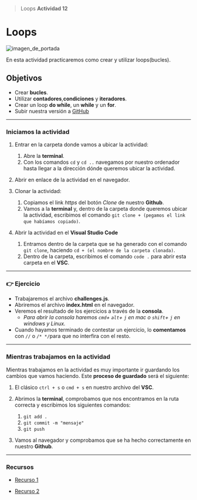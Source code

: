 > Loops
**Actividad 12**

# Loops #

![imagen_de_portada](https://www.cronj.com/blog/wp-content/uploads/Javascript-loops.png)

En esta actividad practicaremos como crear y utilizar loops(bucles).

## Objetivos ##

- Crear **bucles**.
- Utilizar **contadores**,**condiciones** y **iteradores**.
- Crear un loop **do while**, un **while** y un **for**.
- Subir nuestra versión a [GitHub](https://github.com/)



---

### **Iniciamos la actividad** ###

1. Entrar en la carpeta donde vamos a ubicar la actividad:
    1. Abre la **terminal**.
    2. Con los comandos `cd` y `cd ..` navegamos por nuestro ordenador hasta llegar a la dirección dónde queremos ubicar la actividad.

2. Abrir en enlace de la actividad en el navegador.
3. Clonar la actividad:
    1. Copiamos el link *https* del botón *Clone* de nuestro **Github**.
    2. Vamos a la **terminal** y, dentro de la carpeta donde queremos ubicar la actividad, escribimos el comando `git clone + (pegamos el link que habíamos copiado)`.

4. Abrir la actividad en el **Visual Studio Code**
    1. Entramos dentro de la carpeta que se ha generado con el comando `git clone`, haciendo `cd + (el nombre de la carpeta clonada)`.
    2. Dentro de la carpeta, escribimos el comando `code .` para abrir esta carpeta en el **VSC**.

---

### :point_right: **Ejercicio** ###

- Trabajaremos el archivo **challenges.js**.
- Abriremos el archivo **index.html** en el navegador.
- Veremos el resultado de los ejercicios a través de la **consola**.
    - *Para abrir la consola haremos `cmd`+ `alt`+ `j` en mac o `shift`+ `j` en windows y Linux.*
- Cuando hayamos terminado de contestar un ejercicio, lo **comentamos** con `//` o `/* */`para que no interfira con el resto.


---

### **Mientras trabajamos en la actividad** ###

Mientras trabajamos en la actividad es muy importante ir guardando los cambios que vamos haciendo. Este **proceso de guardado** será el siguiente: 

1. El clásico `ctrl + s` o `cmd + s` en nuestro archivo del **VSC**.
2. Abrimos la **terminal**, comprobamos que nos encontramos en la ruta correcta y escribimos los siguientes comandos:
    1. `git add .`
    2. `git commit -m "mensaje"`
    3. `git push`

3. Vamos al navegador y comprobamos que se ha hecho correctamente en nuestro **Github**.


---

### Recursos ###

- [Recurso 1](https://www.dofactory.com/javascript/loops)

- [Recurso 2](https://developer.mozilla.org/en-US/docs/Web/JavaScript/Guide/Loops_and_iteration)



